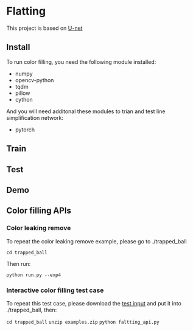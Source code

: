 # Flatting

This project is based on [U-net](https://github.com/milesial/Pytorch-UNet)

## Install
To run color filling, you need the following module installed:

- numpy
- opencv-python
- tqdm
- pillow
- cython

And you will need additonal these modules to trian and test line simplification network:

- pytorch

## Train

## Test

## Demo

## Color filling APIs
### Color leaking remove
To repeat the color leaking remove example, please go to ./trapped_ball

`cd trapped_ball`

Then run:

`python run.py --exp4`

### Interactive color filling test case
To repeat this test case, please download the [test input](https://drive.google.com/file/d/1wVB4zPOWiVXmSwItq1Dq1px2zdobZsfB/view?usp=sharing) and put it into ./trapped_ball, then:

`cd trapped_ball`
`unzip examples.zip`
 `python faltting_api.py`
